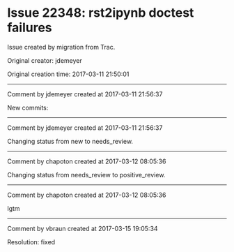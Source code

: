# Issue 22348: rst2ipynb doctest failures

Issue created by migration from Trac.

Original creator: jdemeyer

Original creation time: 2017-03-11 21:50:01




---

Comment by jdemeyer created at 2017-03-11 21:56:37

New commits:


---

Comment by jdemeyer created at 2017-03-11 21:56:37

Changing status from new to needs_review.


---

Comment by chapoton created at 2017-03-12 08:05:36

Changing status from needs_review to positive_review.


---

Comment by chapoton created at 2017-03-12 08:05:36

lgtm


---

Comment by vbraun created at 2017-03-15 19:05:34

Resolution: fixed
